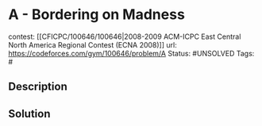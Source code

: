 # A - Bordering on Madness

contest: [[CFICPC/100646/100646|2008-2009 ACM-ICPC East Central North America Regional Contest (ECNA 2008)]]
url: https://codeforces.com/gym/100646/problem/A
Status: #UNSOLVED
Tags: #

## Description

## Solution

